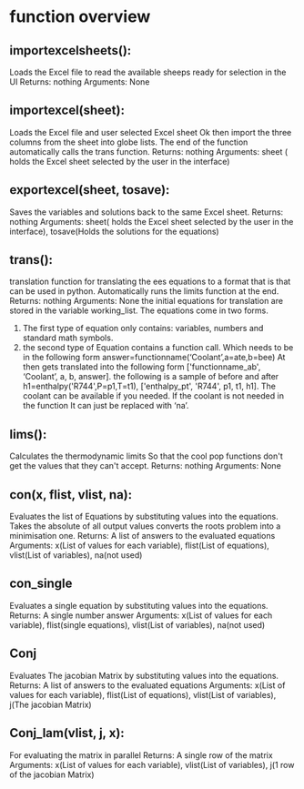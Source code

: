 # function overview

## importexcelsheets():
Loads the Excel file to read the available sheeps ready for selection in the UI 
Returns: nothing
Arguments: None 

## importexcel(sheet):
Loads the Excel file and user selected Excel sheet Ok then import the three columns from the sheet into globe lists. The end of the function automatically calls the trans function. 
Returns: nothing
Arguments: sheet ( holds the Excel sheet selected by the user in the interface)

## exportexcel(sheet, tosave):
Saves the variables and solutions back to the same Excel sheet. 
Returns: nothing
Arguments: sheet( holds the Excel sheet selected by the user in the interface), tosave(Holds the solutions for the equations)

## trans():
translation function for translating the ees equations to a format that is that can be used in python. Automatically runs the limits function at the end. 
Returns: nothing
Arguments: None 
the initial equations for translation are stored in the variable working_list. The equations come in two forms. 
1. The first type of equation only contains: variables, numbers and standard math symbols. 
2. the second type of Equation contains a function call. Which needs to be in the following form answer=functionname(‘Coolant’,a=ate,b=bee) At then gets translated into the following form ['functionname_ab', ‘Coolant’, a, b, answer].  the following is a sample of before and after h1=enthalpy('R744',P=p1,T=t1), ['enthalpy_pt', 'R744', p1, t1, h1]. The coolant can be available if you needed. If the coolant is not needed in the function It can just be replaced with ‘na’. 

## lims():
Calculates the thermodynamic limits So that the cool pop functions don't get the values that they can't accept. 
Returns: nothing
Arguments: None 


## con(x, flist, vlist, na):
Evaluates the list of Equations by substituting values into the equations. Takes the absolute of all output values converts the roots problem into a minimisation one. 
Returns: A list of answers to the evaluated equations
Arguments: x(List of values for each variable), flist(List of equations), vlist(List of variables), na(not used)

## con_single
Evaluates a single equation  by substituting values into the equations. 
Returns: A single number answer 
Arguments: x(List of values for each variable), flist(single equations), vlist(List of variables), na(not used)


## Conj
Evaluates The jacobian Matrix by substituting values into the equations.
Returns: A list of answers to the evaluated equations
Arguments: x(List of values for each variable), flist(List of equations), vlist(List of variables), j(The jacobian Matrix)

## Conj_lam(vlist, j, x):
For evaluating the matrix in parallel
Returns: A single row of the matrix
Arguments: x(List of values for each variable), vlist(List of variables), j(1 row of the jacobian Matrix)

